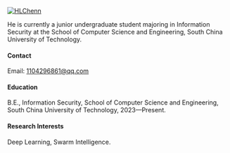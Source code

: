 

[![HLChenn](https://img.shields.io/badge/HLChenn-github-blue?logo=github)](https://github.com/HLChenn)

He is currently a junior undergraduate student majoring in Information Security at the School of Computer Science and Engineering, South China University of Technology.

#### Contact
Email: 1104296861@qq.com

#### Education
B.E., Information Security, School of Computer Science and Engineering, South China University of Technology, 2023—Present.

#### Research Interests
Deep Learning, Swarm Intelligence.


